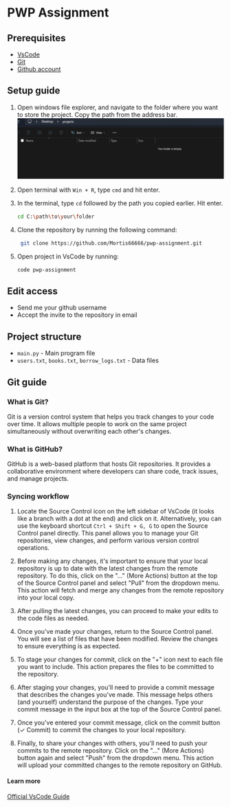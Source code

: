 # PWP Assignment

## Prerequisites

- [VsCode](https://code.visualstudio.com/download)
- [Git](https://git-scm.com/downloads)
- [Github account](https://github.com/join)

## Setup guide

1. Open windows file explorer, and navigate to the folder where you want to store the project. Copy the path from the address bar.
![alt text](screenshots/fileexp.png)

2. Open terminal with `Win + R`, type `cmd` and hit enter.  
3. In the terminal, type `cd` followed by the path you copied earlier. Hit enter.

   ```bash
   cd C:\path\to\your\folder
   ```

4. Clone the repository by running the following command:

   ```bash
    git clone https://github.com/Mortis66666/pwp-assignment.git
    ```

5. Open project in VsCode by running:

   ```bash
   code pwp-assignment
    ```

## Edit access

- Send me your github username
- Accept the invite to the repository in email

## Project structure

- `main.py` - Main program file
- `users.txt`, `books.txt`, `borrow_logs.txt` - Data files

## Git guide

### What is Git?

Git is a version control system that helps you track changes to your code over time. It allows multiple people to work on the same project simultaneously without overwriting each other's changes.

### What is GitHub?

GitHub is a web-based platform that hosts Git repositories. It provides a collaborative environment where developers can share code, track issues, and manage projects.

### Syncing workflow

1. Locate the Source Control icon on the left sidebar of VsCode (it looks like a branch with a dot at the end) and click on it. Alternatively, you can use the keyboard shortcut `Ctrl + Shift + G, G` to open the Source Control panel directly. This panel allows you to manage your Git repositories, view changes, and perform various version control operations.

2. Before making any changes, it's important to ensure that your local repository is up to date with the latest changes from the remote repository. To do this, click on the "..." (More Actions) button at the top of the Source Control panel and select "Pull" from the dropdown menu. This action will fetch and merge any changes from the remote repository into your local copy.

3. After pulling the latest changes, you can proceed to make your edits to the code files as needed.

4. Once you've made your changes, return to the Source Control panel. You will see a list of files that have been modified. Review the changes to ensure everything is as expected.

5. To stage your changes for commit, click on the "+" icon next to each file you want to include. This action prepares the files to be committed to the repository.

6. After staging your changes, you'll need to provide a commit message that describes the changes you've made. This message helps others (and yourself) understand the purpose of the changes. Type your commit message in the input box at the top of the Source Control panel.

7. Once you've entered your commit message, click on the commit button (✓ Commit) to commit the changes to your local repository.

8. Finally, to share your changes with others, you'll need to push your commits to the remote repository. Click on the "..." (More Actions) button again and select "Push" from the dropdown menu. This action will upload your committed changes to the remote repository on GitHub.


#### Learn more

[Official VsCode Guide](https://code.visualstudio.com/docs/editor/versioncontrol#_git-support)
